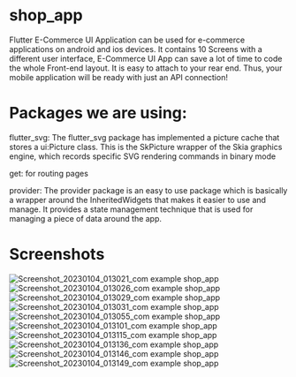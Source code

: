 # shop_app

Flutter E-Commerce UI Application can be used for e-commerce applications on android and ios devices. It contains 10 Screens with a different user interface, E-Commerce UI App can save a lot of time to code the whole Front-end layout. It is easy to attach to your rear end. Thus, your mobile application will be ready with just an API connection!
# Packages we are using:

flutter_svg:
The flutter_svg package has implemented a picture cache that stores a ui:Picture class. This is the SkPicture wrapper of the Skia graphics engine, which records specific SVG rendering commands in binary mode

get:
for routing pages

provider:
The provider package is an easy to use package which is basically a wrapper around the InheritedWidgets that makes it easier to use and manage. It provides a state management technique that is used for managing a piece of data around the app.

# Screenshots 

![Screenshot_20230104_013021_com example shop_app](https://user-images.githubusercontent.com/118610336/210651396-6ced6436-92c6-418c-b825-6eaf17e605a3.jpg)
![Screenshot_20230104_013026_com example shop_app](https://user-images.githubusercontent.com/118610336/210651401-d453cf49-f1a8-410d-9036-2ec2811a05f3.jpg)
![Screenshot_20230104_013029_com example shop_app](https://user-images.githubusercontent.com/118610336/210651403-8f94116b-8a47-4bbc-906d-1994e51d7e83.jpg)
![Screenshot_20230104_013031_com example shop_app](https://user-images.githubusercontent.com/118610336/210651405-7f293e6a-cf0b-4c54-bb88-c4ed1db17bcf.jpg)
![Screenshot_20230104_013055_com example shop_app](https://user-images.githubusercontent.com/118610336/210651408-2612a22c-126e-49f7-b4e0-90a98e34faac.jpg)
![Screenshot_20230104_013101_com example shop_app](https://user-images.githubusercontent.com/118610336/210651377-6bd0ae95-1f62-481e-87fd-d6682503700a.jpg)
![Screenshot_20230104_013115_com example shop_app](https://user-images.githubusercontent.com/118610336/210651383-7da52040-bd76-49d2-8045-5e82d57cdc7f.jpg)
![Screenshot_20230104_013136_com example shop_app](https://user-images.githubusercontent.com/118610336/210651385-ee60d5a9-8278-4a7f-88e0-7de5fcafb6fe.jpg)
![Screenshot_20230104_013146_com example shop_app](https://user-images.githubusercontent.com/118610336/210651390-036f3d89-9561-4e99-9a19-118dcfa69e37.jpg)
![Screenshot_20230104_013149_com example shop_app](https://user-images.githubusercontent.com/118610336/210651393-1882e3c6-c736-46aa-bf6e-3afde181cf6e.jpg)

